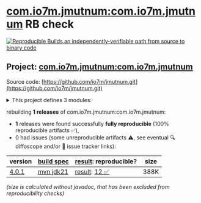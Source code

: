 [com.io7m.jmutnum:com.io7m.jmutnum](https://central.sonatype.com/artifact/com.io7m.jmutnum/com.io7m.jmutnum/versions) RB check
=======

[![Reproducible Builds](https://reproducible-builds.org/images/logos/rb.svg) an independently-verifiable path from source to binary code](https://reproducible-builds.org/)

## Project: [com.io7m.jmutnum:com.io7m.jmutnum](https://central.sonatype.com/artifact/com.io7m.jmutnum/com.io7m.jmutnum/versions)

Source code: [https://github.com/io7m/jmutnum.git](https://github.com/io7m/jmutnum.git)

<details><summary>This project defines 3 modules:</summary>

* [com.io7m.jmutnum:com.io7m.jmutnum](https://central.sonatype.com/artifact/com.io7m.jmutnum/com.io7m.jmutnum/4.0.1)
* [com.io7m.jmutnum:com.io7m.jmutnum.core](https://central.sonatype.com/artifact/com.io7m.jmutnum/com.io7m.jmutnum.core/4.0.1)
* [com.io7m.jmutnum:com.io7m.jmutnum.tests](https://central.sonatype.com/artifact/com.io7m.jmutnum/com.io7m.jmutnum.tests/4.0.1)
</details>

rebuilding **1 releases** of com.io7m.jmutnum:com.io7m.jmutnum:
- **1** releases were found successfully **fully reproducible** (100% reproducible artifacts :white_check_mark:),
- 0 had issues (some unreproducible artifacts :warning:, see eventual :mag: diffoscope and/or :memo: issue tracker links):

| version | [build spec](/BUILDSPEC.md) | [result](https://reproducible-builds.org/docs/jvm/): reproducible? | size |
| -- | --------- | ------ | -- |
| [4.0.1](https://central.sonatype.com/artifact/com.io7m.jmutnum/com.io7m.jmutnum/4.0.1/pom) | [mvn jdk21](com.io7m.jmutnum-4.0.1.buildspec) | [result](com.io7m.jmutnum-4.0.1.buildinfo): [12 :white_check_mark: ](com.io7m.jmutnum-4.0.1.buildcompare) | 388K |

<i>(size is calculated without javadoc, that has been excluded from reproducibility checks)</i>
